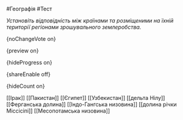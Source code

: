 #Географія #Тест

*Установіть відповідність між країнами та розміщеними на їхній території регіонами зрошувального землеробства.*

{noChangeVote on}

{preview on}

{hideProgress on}

{shareEnable off}

{hideCount on}

[[Ірак]]
[[Пакистан]]
[[Єгипет]]
[[Узбекистан]]
[[дельта Нілу]]
[[Ферганська долина]]
[[Індо-Гангська низовина]]
[[долина річки Міссісіпі]]
[[Месопотамська низовина]]
